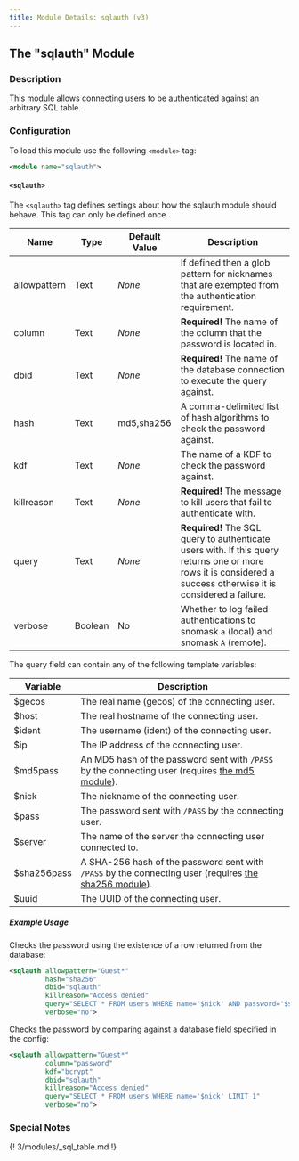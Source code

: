 ```yaml
---
title: Module Details: sqlauth (v3)
---
```


## The "sqlauth" Module

### Description

This module allows connecting users to be authenticated against an arbitrary SQL table.

### Configuration

To load this module use the following `<module>` tag:

```xml
<module name="sqlauth">
```

#### `<sqlauth>`

The `<sqlauth>` tag defines settings about how the sqlauth module should behave. This tag can only be defined once.

Name         | Type    | Default Value | Description
------------ | ------- | ------------- | -----------
allowpattern | Text    | *None*        | If defined then a glob pattern for nicknames that are exempted from the authentication requirement.
column       | Text    | *None*        | **Required!** The name of the column that the password is located in.
dbid         | Text    | *None*        | **Required!** The name of the database connection to execute the query against.
hash         | Text    | md5,sha256    | A comma-delimited list of hash algorithms to check the password against.
kdf          | Text    | *None*        | The name of a KDF to check the password against.
killreason   | Text    | *None*        | **Required!** The message to kill users that fail to authenticate with.
query        | Text    | *None*        | **Required!** The SQL query to authenticate users with. If this query returns one or more rows it is considered a success otherwise it is considered a failure.
verbose      | Boolean | No            | Whether to log failed authentications to snomask `a` (local) and snomask `A` (remote).

The query field can contain any of the following template variables:

Variable    | Description
----------- | -----------
$gecos      | The real name (gecos) of the connecting user.
$host       | The real hostname of the connecting user.
$ident      | The username (ident) of the connecting user.
$ip         | The IP address of the connecting user.
$md5pass    | An MD5 hash of the password sent with `/PASS` by the connecting user (requires [the md5 module](/3/modules/md5)).
$nick       | The nickname of the connecting user.
$pass       | The password sent with `/PASS` by the connecting user.
$server     | The name of the server the connecting user connected to.
$sha256pass | A SHA-256 hash of the password sent with `/PASS` by the connecting user (requires [the sha256 module](/3/modules/sha256)).
$uuid       | The UUID of the connecting user.

##### Example Usage

Checks the password using the existence of a row returned from the database:

```xml
<sqlauth allowpattern="Guest*"
         hash="sha256"
         dbid="sqlauth"
         killreason="Access denied"
         query="SELECT * FROM users WHERE name='$nick' AND password='$sha256pass' LIMIT 1"
         verbose="no">
```

Checks the password by comparing against a database field specified in the config:

```xml
<sqlauth allowpattern="Guest*"
         column="password"
         kdf="bcrypt"
         dbid="sqlauth"
         killreason="Access denied"
         query="SELECT * FROM users WHERE name='$nick' LIMIT 1"
         verbose="no">
```

### Special Notes

{! 3/modules/_sql_table.md !}
